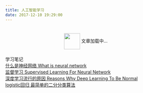 ```yaml
---
title: 人工智能学习
date: 2017-12-10 19:29:00
---
```


<script type="text/javascript" src="../../public/scripts/loadListCss.js" defer="defer"></script>

<div class="loading" style="text-align: center; padding: 20px 0;">
  <img src="https://fs.andylistudio.com/1542790509399.gif" style="width: 50px; display: inline-block; vertical-align: middle;" /> 文章加载中...
</div>
<div class="container 2017">
  <div class="header"><i class="icon-bookmark"></i>学习笔记</div>
  <div class="content">
    <div class="link-item">
      <a href="posts/what_is_neural_network.html" target="_blank">
        <span class="title">什么是神经网络</span>
        <span class="des">What is neural network</span>
      </a>
    </div>
    <div class="link-item">
      <a href="posts/supervised-learning-for-neural-network.html" target="_blank">
        <span class="title">监督学习</span>
        <span class="des">Supervised Learning For Neural Network</span>
      </a>
    </div>
    <div class="link-item">
      <a href="posts/reasons_why_deep_learning_to_be_normal.html" target="_blank">
        <span class="title">深度学习流行的原因</span>
        <span class="des">Reasons Why Deep Learning To Be Normal</span>
      </a>
    </div>
    <div class="link-item">
      <a href="posts/logistic.html" target="_blank">
        <span class="title">logistic回归</span>
        <span class="des">最简单的二分分类算法</span>
      </a>
    </div>
  </div>
</div>
